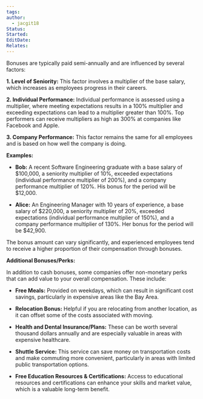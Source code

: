 ```yaml
---
tags: 
author:
  - jacgit18
Status: 
Started: 
EditDate: 
Relates:
---
```

Bonuses are typically paid semi-annually and are influenced by several factors:

**1. Level of Seniority:** This factor involves a multiplier of the base salary, which increases as employees progress in their careers.

**2. Individual Performance:** Individual performance is assessed using a multiplier, where meeting expectations results in a 100% multiplier and exceeding expectations can lead to a multiplier greater than 100%. Top performers can receive multipliers as high as 300% at companies like Facebook and Apple.

**3. Company Performance:** This factor remains the same for all employees and is based on how well the company is doing.

**Examples:**
- **Bob:** A recent Software Engineering graduate with a base salary of $100,000, a seniority multiplier of 10%, exceeded expectations (individual performance multiplier of 200%), and a company performance multiplier of 120%. His bonus for the period will be $12,000.

- **Alice:** An Engineering Manager with 10 years of experience, a base salary of $220,000, a seniority multiplier of 20%, exceeded expectations (individual performance multiplier of 150%), and a company performance multiplier of 130%. Her bonus for the period will be $42,900.

The bonus amount can vary significantly, and experienced employees tend to receive a higher proportion of their compensation through bonuses.

**Additional Bonuses/Perks:**

In addition to cash bonuses, some companies offer non-monetary perks that can add value to your overall compensation. These include:

- **Free Meals:** Provided on weekdays, which can result in significant cost savings, particularly in expensive areas like the Bay Area.

- **Relocation Bonus:** Helpful if you are relocating from another location, as it can offset some of the costs associated with moving.

- **Health and Dental Insurance/Plans:** These can be worth several thousand dollars annually and are especially valuable in areas with expensive healthcare.

- **Shuttle Service:** This service can save money on transportation costs and make commuting more convenient, particularly in areas with limited public transportation options.

- **Free Education Resources & Certifications:** Access to educational resources and certifications can enhance your skills and market value, which is a valuable long-term benefit.
